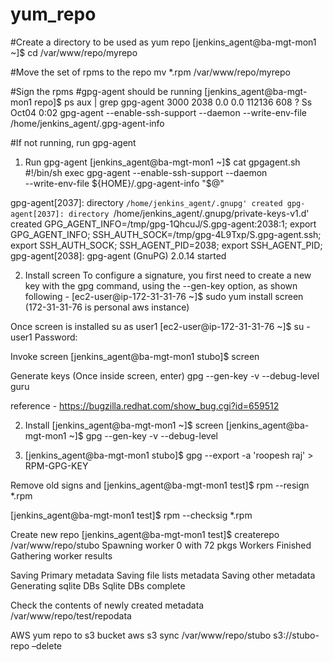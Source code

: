 # yum_repo
#Create a directory to be used as yum repo
[jenkins_agent@ba-mgt-mon1 ~]$ cd /var/www/repo/myrepo

#Move the set of rpms to the repo
mv *.rpm /var/www/repo/myrepo

#Sign the rpms
#gpg-agent should be running
[jenkins_agent@ba-mgt-mon1 repo]$ ps aux | grep gpg-agent
3000      2038  0.0  0.0 112136   608 ?        Ss   Oct04   0:02 gpg-agent --enable-ssh-support --daemon --write-env-file /home/jenkins_agent/.gpg-agent-info

#If not running, run gpg-agent
1) Run gpg-agent
[jenkins_agent@ba-mgt-mon1 ~]$ cat gpgagent.sh
#!/bin/sh
exec gpg-agent --enable-ssh-support --daemon \
           --write-env-file ${HOME}/.gpg-agent-info "$@"

gpg-agent[2037]: directory `/home/jenkins_agent/.gnupg' created
gpg-agent[2037]: directory `/home/jenkins_agent/.gnupg/private-keys-v1.d' created
GPG_AGENT_INFO=/tmp/gpg-1QhcuJ/S.gpg-agent:2038:1; export GPG_AGENT_INFO;
SSH_AUTH_SOCK=/tmp/gpg-4L9Txp/S.gpg-agent.ssh; export SSH_AUTH_SOCK;
SSH_AGENT_PID=2038; export SSH_AGENT_PID;
gpg-agent[2038]: gpg-agent (GnuPG) 2.0.14 started

2) Install screen
To configure a signature, you first need to create a new key with the gpg command, using the --gen-key option, as shown following - 
[ec2-user@ip-172-31-31-76 ~]$ sudo yum install screen
(172-31-31-76 is personal aws instance)
 
Once screen is installed su as user1
[ec2-user@ip-172-31-31-76 ~]$ su - user1
Password:
 
Invoke screen
[jenkins_agent@ba-mgt-mon1 stubo]$ screen
 
Generate keys 
(Once inside screen, enter)
gpg --gen-key -v --debug-level guru
 
reference - https://bugzilla.redhat.com/show_bug.cgi?id=659512

2) Install [jenkins_agent@ba-mgt-mon1 ~]$ screen
[jenkins_agent@ba-mgt-mon1 ~]$ gpg --gen-key -v --debug-level


3) [jenkins_agent@ba-mgt-mon1 stubo]$ gpg --export -a 'roopesh raj' > RPM-GPG-KEY


Remove old signs and 
[jenkins_agent@ba-mgt-mon1 test]$ rpm --resign *.rpm

[jenkins_agent@ba-mgt-mon1 test]$ rpm --checksig *.rpm


Create new repo
[jenkins_agent@ba-mgt-mon1 test]$ createrepo /var/www/repo/stubo
Spawning worker 0 with 72 pkgs
Workers Finished
Gathering worker results

Saving Primary metadata
Saving file lists metadata
Saving other metadata
Generating sqlite DBs
Sqlite DBs complete

Check the contents of newly created metadata 
/var/www/repo/test/repodata

AWS yum repo to s3 bucket
aws s3 sync /var/www/repo/stubo s3://stubo-repo –delete



